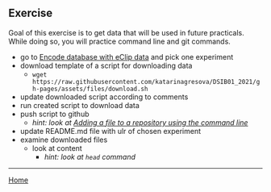 ## Exercise

Goal of this exercise is to get data that will be used in future practicals. While doing so, you will practice command line and git commands.

- go to [Encode database with eClip data](https://www.encodeproject.org/search/?type=Experiment&control_type!=*&assay_term_name=eCLIP&replicates.library.biosample.donor.organism.scientific_name=Homo%20sapiens&biosample_ontology.term_name=HepG2&status=released) and pick one experiment
- download template of a script for downloading data
  - `wget https://raw.githubusercontent.com/katarinagresova/DSIB01_2021/gh-pages/assets/files/download.sh`
- update downloaded script according to comments
- run created script to download data
- push script to github
  - *hint: look at [Adding a file to a repository using the command line](https://docs.github.com/en/repositories/working-with-files/managing-files/adding-a-file-to-a-repository#adding-a-file-to-a-repository-using-the-command-line)*
- update README.md file with ulr of chosen experiment
- examine downloaded files
  - look at content
    - *hint: look at `head` command*

---

[Home](https://katarinagresova.github.io/DSIB01_2021/cli/index.html)

